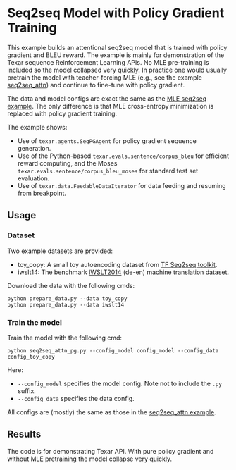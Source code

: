 # Seq2seq Model with Policy Gradient Training #

This example builds an attentional seq2seq model that is trained with policy gradient and BLEU reward. The example is mainly for demonstration of the Texar sequence Reinforcement Learning APIs. No MLE pre-training is included so the model collapsed very quickly. In practice one would usually pretrain the model with teacher-forcing MLE (e.g., see the example [seq2seq_attn](../seq2seq_attn)) and continue to fine-tune with policy gradient. 

The data and model configs are exact the same as the [MLE seq2seq example](../seq2seq_attn). The only difference is that MLE cross-entropy minimization is replaced with policy gradient training.

The example shows:
  * Use of `texar.agents.SeqPGAgent` for policy gradient sequence generation.
  * Use of the Python-based `texar.evals.sentence/corpus_bleu` for efficient reward computing, and the Moses `texar.evals.sentence/corpus_bleu_moses`
    for standard test set evaluation.
  * Use of `texar.data.FeedableDataIterator` for data feeding and resuming from breakpoint. 

## Usage ##

### Dataset ###

Two example datasets are provided:

  * toy_copy: A small toy autoencoding dataset from [TF Seq2seq toolkit](https://github.com/google/seq2seq/tree/2500c26add91b079ca00cf1f091db5a99ddab9ae).
  * iwslt14: The benchmark [IWSLT2014](https://sites.google.com/site/iwsltevaluation2014/home) (de-en) machine translation dataset. 

Download the data with the following cmds:

```
python prepare_data.py --data toy_copy
python prepare_data.py --data iwslt14
```

### Train the model ###

Train the model with the following cmd:

```
python seq2seq_attn_pg.py --config_model config_model --config_data config_toy_copy
```

Here:
  * `--config_model` specifies the model config. Note not to include the `.py` suffix.
  * `--config_data` specifies the data config.

All configs are (mostly) the same as those in the [seq2seq_attn example](../seq2seq_attn).

## Results ##

The code is for demonstrating Texar API. With pure policy gradient and without MLE pretraining the model collapse very quickly. 
